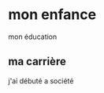 <DOCTYPE html>
<html>
  <head>
    <meta cherast="utf-8">
    <title>mamadou ndiaye</title>
    
  </head>
  <body>
    <h1> mon enfance</h1>
      <p> mon éducation </p>
    <h2> ma carrière</h2>
    <p> j'ai débuté a société</p>
  </body>
</html>
